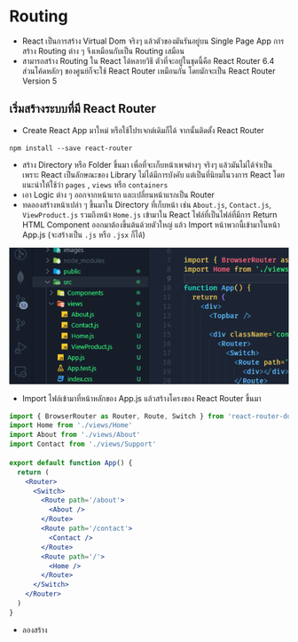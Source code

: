 # Routing

- React เป็นการสร้าง Virtual Dom จริงๆ แล้วตัวของมันรันอยู่บน Single Page App การสร้าง Routing ต่าง ๆ จึงเหมือนกับเป็น Routing เสมือน
- สามารถสร้าง Routing ใน React ได้หลายวิธี ตัวที่จะอยู่ในชุดนี้คือ React Router 6.4 ส่วนโค้ดหลักๆ ของศูนย์ก็จะใช้ React Router เหมือนกัน โดยมักจะเป็น React Router Version 5

## เริ่มสร้างระบบที่มี React Router

- Create React App มาใหม่ หรือใช้โปรเจกต์เดิมก็ได้ จากนั้นติดตั้ง React Router

```
npm install --save react-router
```

- สร้าง Directory หรือ Folder ขึ้นมา เพื่อที่จะเก็บหน้าเพจต่างๆ จริงๆ แล้วมันไม่ได้จำเป็น เพราะ React เป็นลักษณะของ Library ไม่ได้มีการบังคับ แต่เป็นที่นิยมในวงการ React โดยแนะนำให้ใช้ว่า `pages` , `views` หรือ `containers`
- เอา Logic ต่าง ๆ ออกจากหน้าแรก และเปลี่ยนหน้าแรกเป็น Router
- ทดลองสร้างหน้าเปล่า ๆ ขึ้นมาใน Directory ที่เก็บหน้า เช่น `About.js`, `Contact.js`, `ViewProduct.js` รวมถึงหน้า `Home.js` เข้ามาใน React ไฟล์ที่เป็นไฟล์ที่มีการ Return HTML Component ออกมาต้องขึ้นต้นด้วยตัวใหญ่ แล้ว Import หน้าพวกนี้เข้ามาในหน้า App.js (จะสร้างเป็น `.js` หรือ `.jsx` ก็ได้)

![File Structure](images/1.png)

- Import ไฟล์เข้ามาที่หน้าหลักของ App.js แล้วสร้างโครงของ React Router ขึ้นมา

```jsx
import { BrowserRouter as Router, Route, Switch } from 'react-router-dom'
import Home from './views/Home'
import About from './views/About'
import Contact from './views/Support'

export default function App() {
  return (
    <Router>
      <Switch>
        <Route path='/about'>
          <About />
        </Route>
        <Route path='/contact'>
          <Contact />
        </Route>
        <Route path='/'>
          <Home />
        </Route>
      </Switch>
    </Router>
  )
}
```

- ลองสร้าง

